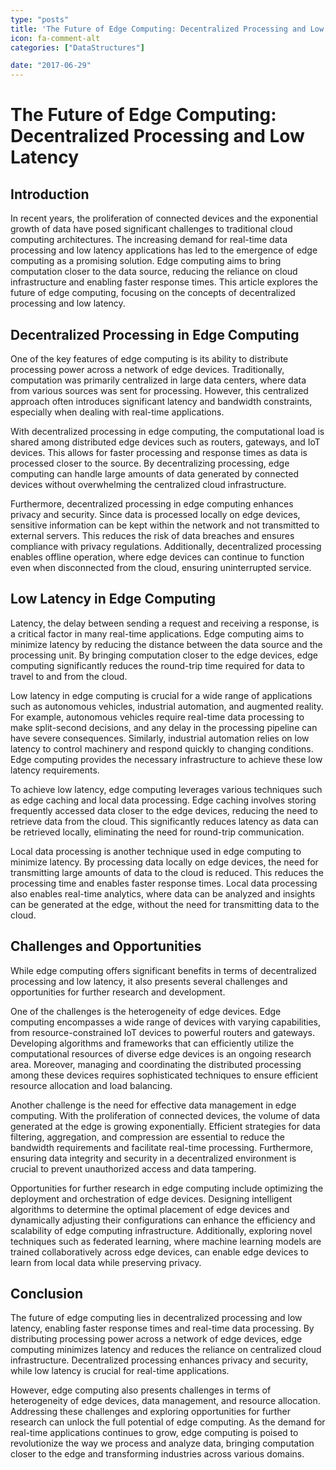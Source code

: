 ```yaml
---
type: "posts"
title: 'The Future of Edge Computing: Decentralized Processing and Low Latency'
icon: fa-comment-alt
categories: ["DataStructures"]

date: "2017-06-29"
---
```




# The Future of Edge Computing: Decentralized Processing and Low Latency

## Introduction

In recent years, the proliferation of connected devices and the exponential growth of data have posed significant challenges to traditional cloud computing architectures. The increasing demand for real-time data processing and low latency applications has led to the emergence of edge computing as a promising solution. Edge computing aims to bring computation closer to the data source, reducing the reliance on cloud infrastructure and enabling faster response times. This article explores the future of edge computing, focusing on the concepts of decentralized processing and low latency.

## Decentralized Processing in Edge Computing

One of the key features of edge computing is its ability to distribute processing power across a network of edge devices. Traditionally, computation was primarily centralized in large data centers, where data from various sources was sent for processing. However, this centralized approach often introduces significant latency and bandwidth constraints, especially when dealing with real-time applications.

With decentralized processing in edge computing, the computational load is shared among distributed edge devices such as routers, gateways, and IoT devices. This allows for faster processing and response times as data is processed closer to the source. By decentralizing processing, edge computing can handle large amounts of data generated by connected devices without overwhelming the centralized cloud infrastructure.

Furthermore, decentralized processing in edge computing enhances privacy and security. Since data is processed locally on edge devices, sensitive information can be kept within the network and not transmitted to external servers. This reduces the risk of data breaches and ensures compliance with privacy regulations. Additionally, decentralized processing enables offline operation, where edge devices can continue to function even when disconnected from the cloud, ensuring uninterrupted service.

## Low Latency in Edge Computing

Latency, the delay between sending a request and receiving a response, is a critical factor in many real-time applications. Edge computing aims to minimize latency by reducing the distance between the data source and the processing unit. By bringing computation closer to the edge devices, edge computing significantly reduces the round-trip time required for data to travel to and from the cloud.

Low latency in edge computing is crucial for a wide range of applications such as autonomous vehicles, industrial automation, and augmented reality. For example, autonomous vehicles require real-time data processing to make split-second decisions, and any delay in the processing pipeline can have severe consequences. Similarly, industrial automation relies on low latency to control machinery and respond quickly to changing conditions. Edge computing provides the necessary infrastructure to achieve these low latency requirements.

To achieve low latency, edge computing leverages various techniques such as edge caching and local data processing. Edge caching involves storing frequently accessed data closer to the edge devices, reducing the need to retrieve data from the cloud. This significantly reduces latency as data can be retrieved locally, eliminating the need for round-trip communication.

Local data processing is another technique used in edge computing to minimize latency. By processing data locally on edge devices, the need for transmitting large amounts of data to the cloud is reduced. This reduces the processing time and enables faster response times. Local data processing also enables real-time analytics, where data can be analyzed and insights can be generated at the edge, without the need for transmitting data to the cloud.

## Challenges and Opportunities

While edge computing offers significant benefits in terms of decentralized processing and low latency, it also presents several challenges and opportunities for further research and development.

One of the challenges is the heterogeneity of edge devices. Edge computing encompasses a wide range of devices with varying capabilities, from resource-constrained IoT devices to powerful routers and gateways. Developing algorithms and frameworks that can efficiently utilize the computational resources of diverse edge devices is an ongoing research area. Moreover, managing and coordinating the distributed processing among these devices requires sophisticated techniques to ensure efficient resource allocation and load balancing.

Another challenge is the need for effective data management in edge computing. With the proliferation of connected devices, the volume of data generated at the edge is growing exponentially. Efficient strategies for data filtering, aggregation, and compression are essential to reduce the bandwidth requirements and facilitate real-time processing. Furthermore, ensuring data integrity and security in a decentralized environment is crucial to prevent unauthorized access and data tampering.

Opportunities for further research in edge computing include optimizing the deployment and orchestration of edge devices. Designing intelligent algorithms to determine the optimal placement of edge devices and dynamically adjusting their configurations can enhance the efficiency and scalability of edge computing infrastructure. Additionally, exploring novel techniques such as federated learning, where machine learning models are trained collaboratively across edge devices, can enable edge devices to learn from local data while preserving privacy.

## Conclusion

The future of edge computing lies in decentralized processing and low latency, enabling faster response times and real-time data processing. By distributing processing power across a network of edge devices, edge computing minimizes latency and reduces the reliance on centralized cloud infrastructure. Decentralized processing enhances privacy and security, while low latency is crucial for real-time applications.

However, edge computing also presents challenges in terms of heterogeneity of edge devices, data management, and resource allocation. Addressing these challenges and exploring opportunities for further research can unlock the full potential of edge computing. As the demand for real-time applications continues to grow, edge computing is poised to revolutionize the way we process and analyze data, bringing computation closer to the edge and transforming industries across various domains.